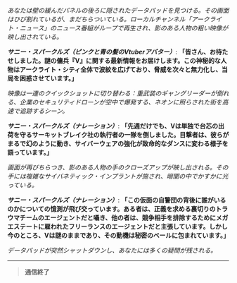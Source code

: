 _あなたは壁の緩んだパネルの後ろに隠されたデータパッドを見つける。その画面はひび割れているが、まだちらついている。ローカルチャンネル「アークライト・ニュース」のニュース番組がループで再生され、影のある人物の粗い映像が映し出されている。_

**_サニー・スパークルズ（ピンクと青の髪のVtuberアバター）_**:
**「皆さん、お待たせしました。謎の傭兵『V』に関する最新情報をお届けします。この神秘的な人物はアークライト・シティ全体で波紋を広げており、脅威を次々と無力化し、当局を困惑させています。」**

_映像は一連のクイックショットに切り替わる：重武装のギャングリーダーが倒れる、企業のセキュリティドローンが空中で爆発する、ネオンに照らされた街を高速で追跡するシーン。_

**_サニー・スパークルズ（ナレーション）_**:
**「先週だけでも、Vは単独で台芯の出荷を守るサーキットブレイク社の執行者の一隊を倒しました。目撃者は、彼らがまるで幻のように動き、サイバーウェアの強化が致命的なダンスに変わる様子を語っています。」**

_画面が再びちらつき、影のある人物の手のクローズアップが映し出される。その手には複雑なサイバネティック・インプラントが施され、暗闇の中でかすかに光っている。_

**_サニー・スパークルズ（ナレーション）_**:
**「この仮面の自警団の背後に誰がいるのかについての憶測が飛び交っています。ある者は、正義を求める裏切りのトラウマチームのエージェントだと囁き、他の者は、競争相手を排除するためにメガエステートに雇われたフリーランスのエージェントだと主張しています。しかし今のところ、Vは謎のままであり、その動機は秘密のベールに包まれています。」**

_データパッドが突然シャットダウンし、あなたには多くの疑問が残される。_

---

> **通信終了**
